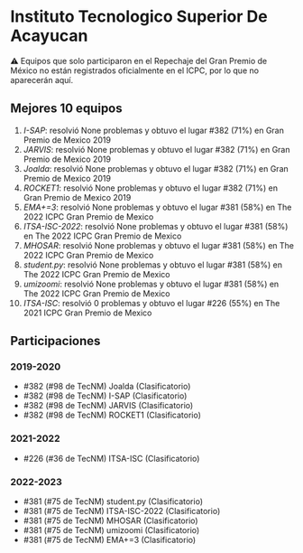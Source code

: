 # Instituto Tecnologico Superior De Acayucan

:warning: Equipos que solo participaron en el Repechaje del Gran Premio de México no están registrados oficialmente en el ICPC, por lo que no aparecerán aquí.

## Mejores 10 equipos

1. _I-SAP_: resolvió None problemas y obtuvo el lugar #382 (71%) en Gran Premio de Mexico 2019
1. _JARVIS_: resolvió None problemas y obtuvo el lugar #382 (71%) en Gran Premio de Mexico 2019
1. _Joalda_: resolvió None problemas y obtuvo el lugar #382 (71%) en Gran Premio de Mexico 2019
1. _ROCKET1_: resolvió None problemas y obtuvo el lugar #382 (71%) en Gran Premio de Mexico 2019
1. _EMA+=3_: resolvió None problemas y obtuvo el lugar #381 (58%) en The 2022 ICPC Gran Premio de Mexico
1. _ITSA-ISC-2022_: resolvió None problemas y obtuvo el lugar #381 (58%) en The 2022 ICPC Gran Premio de Mexico
1. _MHOSAR_: resolvió None problemas y obtuvo el lugar #381 (58%) en The 2022 ICPC Gran Premio de Mexico
1. _student.py_: resolvió None problemas y obtuvo el lugar #381 (58%) en The 2022 ICPC Gran Premio de Mexico
1. _umizoomi_: resolvió None problemas y obtuvo el lugar #381 (58%) en The 2022 ICPC Gran Premio de Mexico
1. _ITSA-ISC_: resolvió 0 problemas y obtuvo el lugar #226 (55%) en The 2021 ICPC Gran Premio de Mexico

## Participaciones

### 2019-2020

- #382 (#98 de TecNM) Joalda (Clasificatorio)
- #382 (#98 de TecNM) I-SAP (Clasificatorio)
- #382 (#98 de TecNM) JARVIS (Clasificatorio)
- #382 (#98 de TecNM) ROCKET1 (Clasificatorio)

### 2021-2022

- #226 (#36 de TecNM) ITSA-ISC (Clasificatorio)

### 2022-2023

- #381 (#75 de TecNM) student.py (Clasificatorio)
- #381 (#75 de TecNM) ITSA-ISC-2022 (Clasificatorio)
- #381 (#75 de TecNM) MHOSAR (Clasificatorio)
- #381 (#75 de TecNM) umizoomi (Clasificatorio)
- #381 (#75 de TecNM) EMA+=3 (Clasificatorio)



